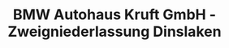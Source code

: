 ---
title: "BMW Autohaus Kruft GmbH - Zweigniederlassung Dinslaken"
url: /dinslaken/bmw-autohaus-kruft-gmbh-zweigniederlassung-dinslaken/
shop: Autohaus
---